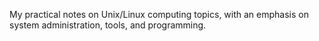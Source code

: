 My practical notes on Unix/Linux computing topics, with an emphasis on system
administration, tools, and programming.
